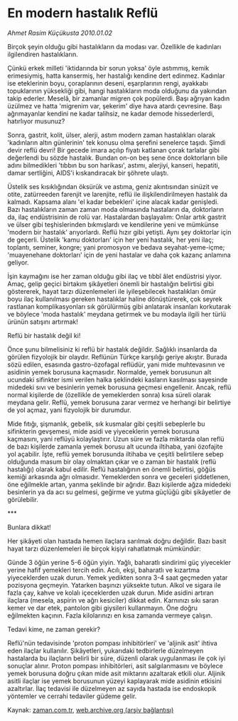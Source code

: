 # En modern hastalık Reflü

*Ahmet Rasim Küçükusta 2010.01.02*

<tr><td class="metin" colspan="2" style="padding-top: 20px; padding-left: 5px; ">Birçok şeyin olduğu gibi hastalıkların da modası var. Özellikle de kadınları ilgilendiren hastalıkların.</td></tr><tr><td class="metin" colspan="2" style="padding-top: 20px; padding-left: 5px; "><p> Çünkü erkek milleti 'iktidarında bir sorun yoksa' öyle astımmış, kemik erimesiymiş, hatta kansermiş, her hastalığı kendine dert edinmez. Kadınlar ise eteklerinin boyu, çoraplarının deseni, eşarplarının rengi, ayakkabı topuklarının yüksekliği gibi, hangi hastalıkların moda olduğunu da yakından takip ederler. Meselâ, bir zamanlar migren çok popülerdi. Başı ağrıyan kadın üzülmez ve hatta 'migrenim var, şekerim' diye hava atardı çevresine. Başı ağrımayanlar kendini ne kadar talihsiz, ne kadar demode hissederlerdi, hatırlıyor musunuz?
<p>Sonra, gastrit, kolit, ülser, alerji, astım modern zaman hastalıkları olarak 'kadınların altın günlerinin' tek konusu olma şerefini senelerce taşıdı. Şimdi devir reflü devri! Bir gecede imara açılıp fiyatı katlanan çorak tarlalar gibi değerlendi bu sözde hastalık. Bundan on-on beş sene önce doktorların bile adını bilmedikleri 'tıbbın bu son harikası', astımı, alerjiyi, kanseri, hepatiti, damar sertliğini, AIDS'i kıskandıracak bir şöhrete ulaştı.
<p>Üstelik ses kısıklığından öksürük ve astıma, geniz akıntısından sinüzit ve otite, zatürreeden farenjit ve larenjite, reflü ile ilişkilendirilmeyen hastalık da kalmadı. Kapsama alanı 'el kadar bebekleri' içine alacak kadar genişledi. Bazı hastalıkların zaman zaman moda olmasında hastaların da, doktorların da, ilaç endüstrisinin de rolü var. Hastalardan başlayalım: Onlar artık gastrit ve ülser gibi teşhislerinden bıkmışlardı ve kendilerine yeni ve mümkünse 'modern bir hastalık' arıyorlardı. Reflü hızır gibi yetişti. Aynı şey doktorlar için de geçerli. Üstelik 'kamu doktorları' için her yeni hastalık, her yeni ilaç; toplantı, seminer, kongre; yani promosyon ve bedava seyahat-yeme-içme; 'muayenehane doktorları' için de yeni hastalar ve daha çok kazanç anlamına geliyor.
<p>İşin kaymağını ise her zaman olduğu gibi ilaç ve tıbbî âlet endüstrisi yiyor. Amaç, gelip geçici birtakım şikâyetleri önemli bir hastalığın belirtisi gibi göstererek, hayat tarzı düzenlemeleri ile iyileşebilecek hastalıkları ömür boyu ilaç kullanılması gereken hastalıklar haline dönüştürerek, çok seyrek rastlanan komplikasyonları sık görülürmüş gibi anlatarak insanları korkutarak ve böylece 'moda hastalık' meydana getirmek ve bu modayla ilgili her türlü ürünün satışını artırmak!
<p>Reflü bir hastalık değil ki!
<p>Önce şunu bilmelisiniz ki reflü bir hastalık değildir. Sağlıklı insanlarda da görülen fizyolojik bir olaydır. Reflünün Türkçe karşılığı geriye akıştır. Burada sözü edilen, esasında gastro-özofagal reflüdür, yani mide muhtevasının ve asidinin yemek borusuna kaçmasıdır. Normalde, yemek borusunun alt ucundaki sifinkter ismi verilen halka şeklindeki kasların kasılması sayesinde midedeki sıvı ve besinlerin yemek borusuna geçmesi engellenir. Ancak, reflü normal kişilerde de (özellikle de yemeklerden sonra) kısa süreli olarak meydana gelir. Reflü, yemek borusuna zarar vermez ve herhangi bir belirtiye de yol açmaz, yani fizyolojik bir durumdur.
<p>Mide fıtığı, şişmanlık, gebelik, sık kusmalar gibi çeşitli sebeplerle bu sifinkterin gevşemesi, mide asidi ve yiyeceklerin yemek borusuna kaçmasını, yani reflüyü kolaylaştırır. Uzun süre ve fazla miktarda olan reflü de bazı kişilerde zamanla yemek borusu alt ucunda iltihaba, yani özofajite yol açabilir. İşte, reflü yemek borusunda iltihaba ve çeşitli belirtilere sebep olduğunda masum bir olay olmaktan çıkar ve o zaman bir hastalık (reflü hastalığı) olarak kabul edilir. Reflü hastalığının en önemli belirtisi, göğüs kemiği arkasında ağrı olmasıdır. Yemeklerden sonra ve geceleri şiddetlenen, öne eğilmekle artan, yanma şeklinde bir ağrıdır. Bazı kişilerde ağza midedeki besinlerin ya da acı su gelmesi, geğirme ve yutma güçlüğü gibi şikâyetler de görülebilir.
<p>***
<p>Bunlara dikkat!
<p>Her şikâyeti olan hastada hemen ilaçlara sarılmak doğru değildir. Bazı basit hayat tarzı düzenlemeleri ile birçok kişiyi rahatlatmak mümkündür:
<p>Günde 3 öğün yerine 5-6 öğün yiyin. Yağlı, baharatlı sindirimi güç yiyecekler yerine hafif yemekleri tercih edin. Acılı, ekşi, baharatlı ve kızartma yiyeceklerden uzak durun. Yemek yedikten sonra 3-4 saat geçmeden yatar pozisyona geçmeyin. Yatarken başınızı yüksekte tutun. Alkol ve sigara ile fazla çay, kahve ve kolalı içeceklerden uzak durun. Mide asidini artıran ilaçlara (mesela, aspirin ve ağrı kesiciler) dikkat edin. Karnınızı sıkı saran kemer ve dar etek, pantolon gibi giysileri kullanmayın. Öne doğru eğilmekten kaçının. Fazla kilolarınızı en kısa zamanda vermeye çalışın.
<p>Tedavi kime, ne zaman gerekir? 
<p>Reflü'nün tedavisinde 'proton pompası inhibitörleri' ve 'aljinik asit' ihtiva eden ilaçlar kullanılır. Şikâyetleri, yukarıdaki tedbirlerle düzelmeyen hastalarda bu ilaçların belirli bir süre, düzenli olarak uygulanması ile çok iyi sonuçlar alınır. Proton pompası inhibitörleri, asit salgılanmasını ve böylece yemek borusuna doğru çıkan mide asit miktarını azaltarak etkili olur. Aljinik asitli ilaçlar ise yemek borusunun yüzeyi kaplayarak mide asidinin etkisini azaltırlar. İlaç tedavisi ile düzelmeyen az sayıda hastada ise endoskopik yöntemler ve cerrahi tedaviler güdeme gelir.<br/></p></p></p></p></p></p></p></p></p></p></p></p></p></td></tr>

Kaynak: [zaman.com.tr](http://zaman.com.tr/yazar.do?yazino=935143), [web.archive.org (arşiv bağlantısı)](http://web.archive.org/web/20100125015623/http://zaman.com.tr:80/yazar.do?yazino=935143)
